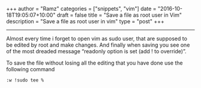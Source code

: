 +++
author = "Ramz"
categories = ["snippets", "vim"]
date = "2016-10-18T19:05:07+10:00"
draft = false
title = "Save a file as root user in Vim"
description = "Save a file as root user in vim"
type = "post"
+++

---
Almost every time i forget to open vim as sudo user, that are supposed to be edited by root and make changes. And finally when saving you see one of the most dreaded message “readonly option is set (add ! to override)”.




To save the file without losing all the editing that you have done use the following command

```
:w !sudo tee %
```
